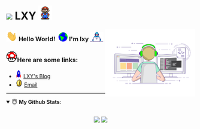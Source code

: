 # <img src="https://emojis.slackmojis.com/emojis/images/1490885301/1973/mario_luigi_dance.gif?1490885301" width="36px"/> LXY <img src="https://github.com/Coding-Coder/Coding-Coder/blob/main/pics/Mario_Hello_Big.gif" width="36px">

<img align="right" alt="GIF" src="https://raw.githubusercontent.com/devSouvik/devSouvik/master/gif3.gif" width="240"/>

### <img src="https://github.com/Coding-Coder/Coding-Coder/blob/main/pics/Hi.gif" width="29px"> **Hello World!** &nbsp;<img src="https://github.com/Coding-Coder/Coding-Coder/blob/main/pics/Earth.gif" width="25px"> **I'm lxy** <img src="https://github.com/Coding-Coder/Coding-Coder/blob/main/pics/Developer.gif" width="35px">

### <img alt="GIF" src="https://github.com/Coding-Coder/Coding-Coder/blob/main/pics/powerup.gif" width="29px" />Here are some links:
- <img src="https://github.com/Coding-Coder/Coding-Coder/blob/main/pics/Rocket.gif" width="18px"> [LXY's Blog](http://www.codingcode.cn/)
- <img alt="GIF" src="https://github.com/Coding-Coder/Coding-Coder/blob/main/pics/coin.gif" width="20px" /> [Email](mailto:aethon47@163.com)

<!-- <img align="center" src="https://github.com/Coding-Coder/Coding-Coder/blob/main/pics/eat.svg?sanitize=true" width="200" height="200"> -->

---

<details open>
 <summary> 😇 <b>My Github Stats</b>: </summary>
<br>
<p align = "center">
  <img src = "https://github-readme-stats.vercel.app/api?username=Coding-Coder&line_height=40&theme=dark&show_icons=true&hide_border=true&count_private=true&include_all_commits=true">
  <img src = "https://github-readme-stats.vercel.app/api/top-langs/?username=Coding-Coder&theme=dark&count_private=true&hide_border=true">
</p>
</details>
